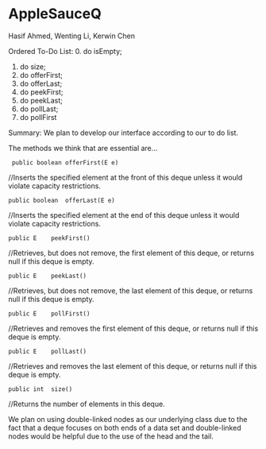# AppleSauceQ
Hasif Ahmed, Wenting Li, Kerwin Chen

Ordered To-Do List: 
0. do isEmpty;
1. do size;
2. do offerFirst;
3. do offerLast;
4. do peekFirst;
5. do peekLast;
6. do pollLast;
7. do pollFirst

Summary: 
We plan to develop our interface according to our to do list.

The methods we think that are essential are... 

     public boolean	offerFirst(E e)
//Inserts the specified element at the front of this deque unless it would violate capacity restrictions.

    public boolean	offerLast(E e)
//Inserts the specified element at the end of this deque unless it would violate capacity restrictions.

    public E	peekFirst()
//Retrieves, but does not remove, the first element of this deque, or returns null if this deque is empty.

    public E	peekLast()
//Retrieves, but does not remove, the last element of this deque, or returns null if this deque is empty.

    public E	pollFirst()
//Retrieves and removes the first element of this deque, or returns null if this deque is empty.

    public E	pollLast()
//Retrieves and removes the last element of this deque, or returns null if this deque is empty.

    public int	size()
//Returns the number of elements in this deque.


We plan on using double-linked nodes as our underlying class due to the fact that a deque focuses on both ends of a data set and double-linked nodes would be helpful due to the use of the head and the tail. 
